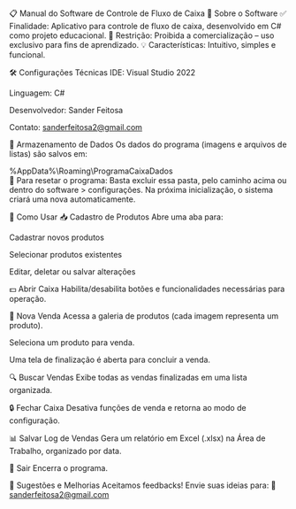 📋 Manual do Software de Controle de Fluxo de Caixa
📌 Sobre o Software
✅ Finalidade: Aplicativo para controle de fluxo de caixa, desenvolvido em C# como projeto educacional.
🚫 Restrição: Proibida a comercialização – uso exclusivo para fins de aprendizado.
💡 Características: Intuitivo, simples e funcional.

🛠️ Configurações Técnicas
IDE: Visual Studio 2022

Linguagem: C#

Desenvolvedor: Sander Feitosa

Contato: sanderfeitosa2@gmail.com

📂 Armazenamento de Dados
Os dados do programa (imagens e arquivos de listas) são salvos em:

%AppData%\Roaming\ProgramaCaixaDados\
🔹 Para resetar o programa: Basta excluir essa pasta, pelo caminho acima ou dentro do software > configurações. Na próxima inicialização, o sistema criará uma nova automaticamente.

🎯 Como Usar
📥 Cadastro de Produtos
Abre uma aba para:

Cadastrar novos produtos

Selecionar produtos existentes

Editar, deletar ou salvar alterações

💵 Abrir Caixa
Habilita/desabilita botões e funcionalidades necessárias para operação.

🛒 Nova Venda
Acessa a galeria de produtos (cada imagem representa um produto).

Seleciona um produto para venda.

Uma tela de finalização é aberta para concluir a venda.

🔍 Buscar Vendas
Exibe todas as vendas finalizadas em uma lista organizada.

🔒 Fechar Caixa
Desativa funções de venda e retorna ao modo de configuração.

📊 Salvar Log de Vendas
Gera um relatório em Excel (.xlsx) na Área de Trabalho, organizado por data.

🚪 Sair
Encerra o programa.

📩 Sugestões e Melhorias
Aceitamos feedbacks! Envie suas ideias para:
📧 sanderfeitosa2@gmail.com
